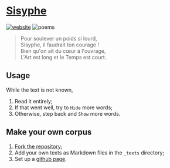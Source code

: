 # [Sisyphe](http://eleurent.github.io/sisyphe)

[![website](https://img.shields.io/website?url=https%3A%2F%2Feleurent.github.io%2Fsisyphe%2F)](http://eleurent.github.io/sisyphe)
![poems](https://img.shields.io/github/search/eleurent/sisyphe/path:_texts?label=Poems)

> Pour soulever un poids si lourd, \
> Sisyphe, il faudrait ton courage ! \
> Bien qu'on ait du cœur à l'ouvrage, \
> L'Art est long et le Temps est court.

## Usage

While the text is not known,
1. Read it entirely;
2. If that went well, try to `Hide` more words;
3. Otherwise, step back and `Show` more words.


## Make your own corpus

1. [Fork the repository](https://github.com/eleurent/sisyphe/fork);
2. Add your own texts as Markdown files in the `_texts` directory;
3. Set up a [github page](https://pages.github.com/).
